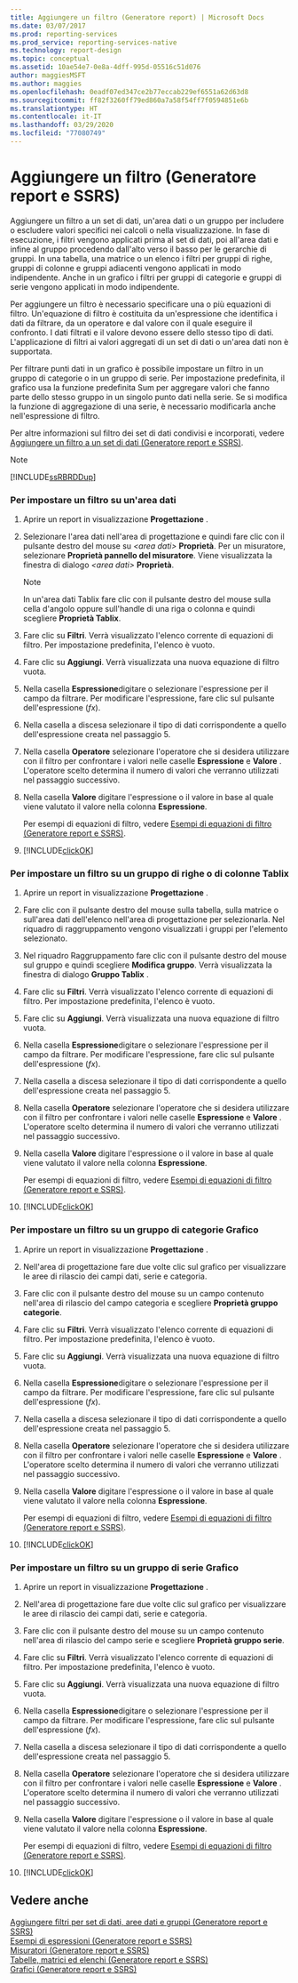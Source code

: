 ```yaml
---
title: Aggiungere un filtro (Generatore report) | Microsoft Docs
ms.date: 03/07/2017
ms.prod: reporting-services
ms.prod_service: reporting-services-native
ms.technology: report-design
ms.topic: conceptual
ms.assetid: 10ae54e7-0e8a-4dff-995d-05516c51d076
author: maggiesMSFT
ms.author: maggies
ms.openlocfilehash: 0eadf07ed347ce2b77eccab229ef6551a62d63d8
ms.sourcegitcommit: ff82f3260ff79ed860a7a58f54ff7f0594851e6b
ms.translationtype: HT
ms.contentlocale: it-IT
ms.lasthandoff: 03/29/2020
ms.locfileid: "77080749"
---
```

# <a name="add-a-filter-report-builder-and-ssrs"></a>Aggiungere un filtro (Generatore report e SSRS)
  Aggiungere un filtro a un set di dati, un'area dati o un gruppo per includere o escludere valori specifici nei calcoli o nella visualizzazione. In fase di esecuzione, i filtri vengono applicati prima al set di dati, poi all'area dati e infine al gruppo procedendo dall'alto verso il basso per le gerarchie di gruppi. In una tabella, una matrice o un elenco i filtri per gruppi di righe, gruppi di colonne e gruppi adiacenti vengono applicati in modo indipendente. Anche in un grafico i filtri per gruppi di categorie e gruppi di serie vengono applicati in modo indipendente.  
  
 Per aggiungere un filtro è necessario specificare una o più equazioni di filtro. Un'equazione di filtro è costituita da un'espressione che identifica i dati da filtrare, da un operatore e dal valore con il quale eseguire il confronto. I dati filtrati e il valore devono essere dello stesso tipo di dati. L'applicazione di filtri ai valori aggregati di un set di dati o un'area dati non è supportata.  
  
 Per filtrare punti dati in un grafico è possibile impostare un filtro in un gruppo di categorie o in un gruppo di serie. Per impostazione predefinita, il grafico usa la funzione predefinita Sum per aggregare valori che fanno parte dello stesso gruppo in un singolo punto dati nella serie. Se si modifica la funzione di aggregazione di una serie, è necessario modificarla anche nell'espressione di filtro.  
  
 Per altre informazioni sul filtro dei set di dati condivisi e incorporati, vedere [Aggiungere un filtro a un set di dati &#40;Generatore report e SSRS&#41;](../../reporting-services/report-data/add-a-filter-to-a-dataset-report-builder-and-ssrs.md).  
  
> [!NOTE]  
>  [!INCLUDE[ssRBRDDup](../../includes/ssrbrddup-md.md)]  
  
### <a name="to-set-a-filter-on-a-data-region"></a>Per impostare un filtro su un'area dati  
  
1.  Aprire un report in visualizzazione **Progettazione** .  
  
2.  Selezionare l'area dati nell'area di progettazione e quindi fare clic con il pulsante destro del mouse su _\<area dati>_ **Proprietà**. Per un misuratore, selezionare **Proprietà pannello del misuratore**. Viene visualizzata la finestra di dialogo _\<area dati>_ **Proprietà**.  
  
    > [!NOTE]  
    >  In un'area dati Tablix fare clic con il pulsante destro del mouse sulla cella d'angolo oppure sull'handle di una riga o colonna e quindi scegliere **Proprietà Tablix**.  
  
3.  Fare clic su **Filtri**. Verrà visualizzato l'elenco corrente di equazioni di filtro. Per impostazione predefinita, l'elenco è vuoto.  
  
4.  Fare clic su **Aggiungi**. Verrà visualizzata una nuova equazione di filtro vuota.  
  
5.  Nella casella **Espressione**digitare o selezionare l'espressione per il campo da filtrare. Per modificare l'espressione, fare clic sul pulsante dell'espressione (*fx*).  
  
6.  Nella casella a discesa selezionare il tipo di dati corrispondente a quello dell'espressione creata nel passaggio 5.  
  
7.  Nella casella **Operatore** selezionare l'operatore che si desidera utilizzare con il filtro per confrontare i valori nelle caselle **Espressione** e **Valore** . L'operatore scelto determina il numero di valori che verranno utilizzati nel passaggio successivo.  
  
8.  Nella casella **Valore** digitare l'espressione o il valore in base al quale viene valutato il valore nella colonna **Espressione**.  
  
     Per esempi di equazioni di filtro, vedere [Esempi di equazioni di filtro &#40;Generatore report e SSRS&#41;](../../reporting-services/report-design/filter-equation-examples-report-builder-and-ssrs.md).  
  
9. [!INCLUDE[clickOK](../../includes/clickok-md.md)]  
  
### <a name="to-set-a-filter-on-a-tablix-row-or-column-group"></a>Per impostare un filtro su un gruppo di righe o di colonne Tablix  
  
1.  Aprire un report in visualizzazione **Progettazione** .  
  
2.  Fare clic con il pulsante destro del mouse sulla tabella, sulla matrice o sull'area dati dell'elenco nell'area di progettazione per selezionarla. Nel riquadro di raggruppamento vengono visualizzati i gruppi per l'elemento selezionato.  
  
3.  Nel riquadro Raggruppamento fare clic con il pulsante destro del mouse sul gruppo e quindi scegliere **Modifica gruppo**. Verrà visualizzata la finestra di dialogo **Gruppo Tablix** .  
  
4.  Fare clic su **Filtri**. Verrà visualizzato l'elenco corrente di equazioni di filtro. Per impostazione predefinita, l'elenco è vuoto.  
  
5.  Fare clic su **Aggiungi**. Verrà visualizzata una nuova equazione di filtro vuota.  
  
6.  Nella casella **Espressione**digitare o selezionare l'espressione per il campo da filtrare. Per modificare l'espressione, fare clic sul pulsante dell'espressione (*fx*).  
  
7.  Nella casella a discesa selezionare il tipo di dati corrispondente a quello dell'espressione creata nel passaggio 5.  
  
8.  Nella casella **Operatore** selezionare l'operatore che si desidera utilizzare con il filtro per confrontare i valori nelle caselle **Espressione** e **Valore** . L'operatore scelto determina il numero di valori che verranno utilizzati nel passaggio successivo.  
  
9. Nella casella **Valore** digitare l'espressione o il valore in base al quale viene valutato il valore nella colonna **Espressione**.  
  
     Per esempi di equazioni di filtro, vedere [Esempi di equazioni di filtro &#40;Generatore report e SSRS&#41;](../../reporting-services/report-design/filter-equation-examples-report-builder-and-ssrs.md).  
  
10. [!INCLUDE[clickOK](../../includes/clickok-md.md)]  
  
### <a name="to-set-a-filter-on-a-chart-category-group"></a>Per impostare un filtro su un gruppo di categorie Grafico  
  
1.  Aprire un report in visualizzazione **Progettazione** .  
  
2.  Nell'area di progettazione fare due volte clic sul grafico per visualizzare le aree di rilascio dei campi dati, serie e categoria.  
  
3.  Fare clic con il pulsante destro del mouse su un campo contenuto nell'area di rilascio del campo categoria e scegliere **Proprietà gruppo categorie**.  
  
4.  Fare clic su **Filtri**. Verrà visualizzato l'elenco corrente di equazioni di filtro. Per impostazione predefinita, l'elenco è vuoto.  
  
5.  Fare clic su **Aggiungi**. Verrà visualizzata una nuova equazione di filtro vuota.  
  
6.  Nella casella **Espressione**digitare o selezionare l'espressione per il campo da filtrare. Per modificare l'espressione, fare clic sul pulsante dell'espressione (*fx*).  
  
7.  Nella casella a discesa selezionare il tipo di dati corrispondente a quello dell'espressione creata nel passaggio 5.  
  
8.  Nella casella **Operatore** selezionare l'operatore che si desidera utilizzare con il filtro per confrontare i valori nelle caselle **Espressione** e **Valore** . L'operatore scelto determina il numero di valori che verranno utilizzati nel passaggio successivo.  
  
9. Nella casella **Valore** digitare l'espressione o il valore in base al quale viene valutato il valore nella colonna **Espressione**.  
  
     Per esempi di equazioni di filtro, vedere [Esempi di equazioni di filtro &#40;Generatore report e SSRS&#41;](../../reporting-services/report-design/filter-equation-examples-report-builder-and-ssrs.md).  
  
10. [!INCLUDE[clickOK](../../includes/clickok-md.md)]  
  
### <a name="to-set-a-filter-on-a-chart-series-group"></a>Per impostare un filtro su un gruppo di serie Grafico  
  
1.  Aprire un report in visualizzazione **Progettazione** .  
  
2.  Nell'area di progettazione fare due volte clic sul grafico per visualizzare le aree di rilascio dei campi dati, serie e categoria.  
  
3.  Fare clic con il pulsante destro del mouse su un campo contenuto nell'area di rilascio del campo serie e scegliere **Proprietà gruppo serie**.  
  
4.  Fare clic su **Filtri**. Verrà visualizzato l'elenco corrente di equazioni di filtro. Per impostazione predefinita, l'elenco è vuoto.  
  
5.  Fare clic su **Aggiungi**. Verrà visualizzata una nuova equazione di filtro vuota.  
  
6.  Nella casella **Espressione**digitare o selezionare l'espressione per il campo da filtrare. Per modificare l'espressione, fare clic sul pulsante dell'espressione (*fx*).  
  
7.  Nella casella a discesa selezionare il tipo di dati corrispondente a quello dell'espressione creata nel passaggio 5.  
  
8.  Nella casella **Operatore** selezionare l'operatore che si desidera utilizzare con il filtro per confrontare i valori nelle caselle **Espressione** e **Valore** . L'operatore scelto determina il numero di valori che verranno utilizzati nel passaggio successivo.  
  
9. Nella casella **Valore** digitare l'espressione o il valore in base al quale viene valutato il valore nella colonna **Espressione**.  
  
     Per esempi di equazioni di filtro, vedere [Esempi di equazioni di filtro &#40;Generatore report e SSRS&#41;](../../reporting-services/report-design/filter-equation-examples-report-builder-and-ssrs.md).  
  
10. [!INCLUDE[clickOK](../../includes/clickok-md.md)]  
  
## <a name="see-also"></a>Vedere anche  
 [Aggiungere filtri per set di dati, aree dati e gruppi &#40;Generatore report e SSRS&#41;](../../reporting-services/report-design/add-dataset-filters-data-region-filters-and-group-filters.md)   
 [Esempi di espressioni &#40;Generatore report e SSRS&#41;](../../reporting-services/report-design/expression-examples-report-builder-and-ssrs.md)   
 [Misuratori &#40;Generatore report e SSRS&#41;](../../reporting-services/report-design/gauges-report-builder-and-ssrs.md)   
 [Tabelle, matrici ed elenchi &#40;Generatore report e SSRS&#41;](../../reporting-services/report-design/tables-matrices-and-lists-report-builder-and-ssrs.md)   
 [Grafici &#40;Generatore report e SSRS&#41;](../../reporting-services/report-design/charts-report-builder-and-ssrs.md)  
  
  

